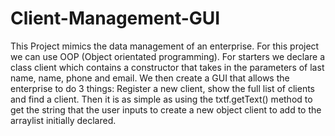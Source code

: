 # Client-Management-GUI



 This Project mimics the data management of an enterprise. 
 For this project we can use OOP (Object orientated programming). 
 For starters we declare a class client which contains a constructor 
 that takes in the parameters of last name, name, phone and email. We then create 
 a GUI that allows the enterprise to do 3 things: Register a new client, show the full 
 list of clients and find a client. Then it is as simple as using the txtf.getText() 
 method to get the string that the user inputs to create a new object client to add to 
 the arraylist initially declared.















